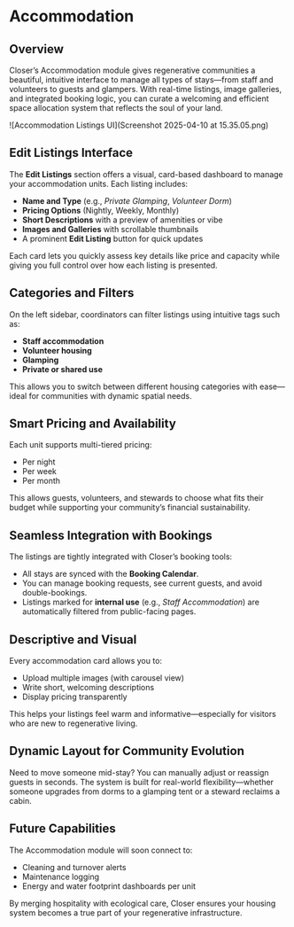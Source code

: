 # Accommodation

## Overview

Closer’s Accommodation module gives regenerative communities a beautiful, intuitive interface to manage all types of stays—from staff and volunteers to guests and glampers. With real-time listings, image galleries, and integrated booking logic, you can curate a welcoming and efficient space allocation system that reflects the soul of your land.

![Accommodation Listings UI](Screenshot 2025-04-10 at 15.35.05.png)

## Edit Listings Interface

The **Edit Listings** section offers a visual, card-based dashboard to manage your accommodation units. Each listing includes:

- **Name and Type** (e.g., *Private Glamping*, *Volunteer Dorm*)
- **Pricing Options** (Nightly, Weekly, Monthly)
- **Short Descriptions** with a preview of amenities or vibe
- **Images and Galleries** with scrollable thumbnails
- A prominent **Edit Listing** button for quick updates

Each card lets you quickly assess key details like price and capacity while giving you full control over how each listing is presented.

## Categories and Filters

On the left sidebar, coordinators can filter listings using intuitive tags such as:
- **Staff accommodation**
- **Volunteer housing**
- **Glamping**
- **Private or shared use**

This allows you to switch between different housing categories with ease—ideal for communities with dynamic spatial needs.

## Smart Pricing and Availability

Each unit supports multi-tiered pricing:
- Per night
- Per week
- Per month

This allows guests, volunteers, and stewards to choose what fits their budget while supporting your community’s financial sustainability.

## Seamless Integration with Bookings

The listings are tightly integrated with Closer’s booking tools:
- All stays are synced with the **Booking Calendar**.
- You can manage booking requests, see current guests, and avoid double-bookings.
- Listings marked for **internal use** (e.g., *Staff Accommodation*) are automatically filtered from public-facing pages.

## Descriptive and Visual

Every accommodation card allows you to:
- Upload multiple images (with carousel view)
- Write short, welcoming descriptions
- Display pricing transparently

This helps your listings feel warm and informative—especially for visitors who are new to regenerative living.

## Dynamic Layout for Community Evolution

Need to move someone mid-stay? You can manually adjust or reassign guests in seconds. The system is built for real-world flexibility—whether someone upgrades from dorms to a glamping tent or a steward reclaims a cabin.

## Future Capabilities

The Accommodation module will soon connect to:
- Cleaning and turnover alerts
- Maintenance logging
- Energy and water footprint dashboards per unit

By merging hospitality with ecological care, Closer ensures your housing system becomes a true part of your regenerative infrastructure.
